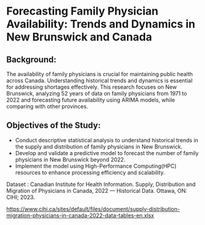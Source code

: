 # Forecasting Family Physician Availability: Trends and Dynamics in New Brunswick and Canada 	

Background: 
-
The availability of family physicians is crucial for maintaining public health across Canada. Understanding historical trends and dynamics is essential for addressing shortages effectively. This research focuses on New Brunswick, analyzing 52 years of data on family physicians from 1971 to 2022 and forecasting future availability using ARIMA models, while comparing with other provinces.

Objectives of the Study: 
-
* Conduct descriptive statistical analysis to understand historical trends in the supply and distribution of family physicians in New Brunswick.
* Develop and validate a predictive model to forecast the number of family physicians in New Brunswick beyond 2022.
* Implement the model using High-Performance Computing(HPC) resources to enhance processing efficiency and scalability.

Dataset : Canadian Institute for Health Information. Supply, Distribution and Migration of Physicians in Canada, 2022 — Historical Data. Ottawa, ON: CIHI; 2023.

https://www.cihi.ca/sites/default/files/document/supply-distribution-migration-physicians-in-canada-2022-data-tables-en.xlsx








